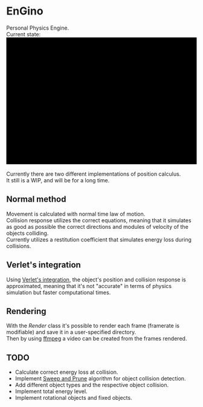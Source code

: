 # EnGino
Personal Physics Engine.  
Current state: 
![Quick render](render_1.gif)

Currently there are two different implementations of position calculus.  
It still is a WIP, and will be for a long time.

## Normal method
Movement is calculated with normal time law of motion.  
Collision response utilizes the correct equations, meaning that it simulates as good as possible the correct directions and modules of velocity of the objects colliding.  
Currently utilizes a restitution coefficient that simulates energy loss during collisions.  


## Verlet's integration
Using [Verlet's integration](https://en.wikipedia.org/wiki/Verlet_integration), the object's position and collision response is approximated, meaning that it's not "accurate" in terms of physics simulation but faster computational times.  


## Rendering
With the *Render* class it's possible to render each frame (framerate is modifiable) and save it in a user-specified directory.  
Then by using [ffmpeg](https://ffmpeg.org/) a video can be created from the frames rendered.

## TODO
* Calculate correct energy loss at collision.  
* Implement [Sweep and Prune](https://en.wikipedia.org/wiki/Sweep_and_prune) algorithm for object collision detection.  
* Add different object types and the respective object collision.  
* Implement total energy level.  
* Implement rotational objects and fixed objects.  
